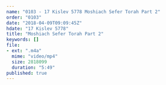 ```yaml
---
name: "0103 - 17 Kislev 5778 Moshiach Sefer Torah Part 2"
order: "0103"
date: "2018-04-09T09:09:45Z"
hdate: "17 Kislev 5778"
title: "Moshiach Sefer Torah Part 2"
keywords: []
file:
- ext: ".m4a"
  mime: "video/mp4"
  size: 2818099
  duration: "5:49"
published: true
---
```



